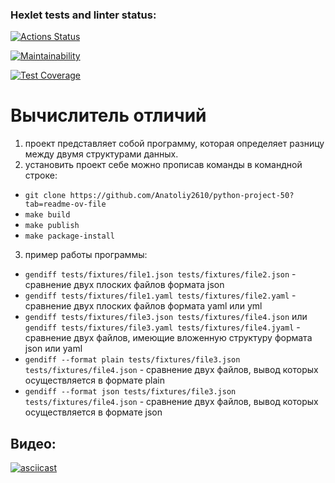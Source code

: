 ### Hexlet tests and linter status:
[![Actions Status](https://github.com/Anatoliy2610/python-project-50/actions/workflows/hexlet-check.yml/badge.svg)](https://github.com/Anatoliy2610/python-project-50/actions)

[![Maintainability](https://api.codeclimate.com/v1/badges/6798f68cade64214cb0f/maintainability)](https://codeclimate.com/github/Anatoliy2610/python-project-50/maintainability)

[![Test Coverage](https://api.codeclimate.com/v1/badges/6798f68cade64214cb0f/test_coverage)](https://codeclimate.com/github/Anatoliy2610/python-project-50/test_coverage)

# Вычислитель отличий
1. проект представляет собой программу, которая определяет разницу между двумя структурами данных.
2. установить проект себе можно прописав команды в командной строке:
- `git clone https://github.com/Anatoliy2610/python-project-50?tab=readme-ov-file`
- `make build`
- `make publish`
- `make package-install`
3. пример работы программы:
- `gendiff tests/fixtures/file1.json tests/fixtures/file2.json` - сравнение двух плоских файлов формата json
- `gendiff tests/fixtures/file1.yaml tests/fixtures/file2.yaml` - сравнение двух плоских файлов формата yaml или yml
- `gendiff tests/fixtures/file3.json tests/fixtures/file4.json` или `gendiff tests/fixtures/file3.yaml tests/fixtures/file4.jyaml` - сравнение двух файлов, имеющие вложенную структуру формата json или yaml
- `gendiff --format plain tests/fixtures/file3.json tests/fixtures/file4.json` - сравнение двух файлов, вывод которых осуществляется в формате plain
- `gendiff --format json tests/fixtures/file3.json tests/fixtures/file4.json` - сравнение двух файлов, вывод которых осуществляется в формате json
## **Видео:**
[![asciicast](https://asciinema.org/a/tSxccgAsHLbELPbfxyOgGF1De.svg)](https://asciinema.org/a/tSxccgAsHLbELPbfxyOgGF1De)
